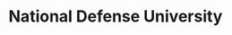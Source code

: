 ---
# This topic lives at
# https://digital.gov/topics/national-defense-university

# Topic Title
title: "National Defense University"

# description — keep it short and clear
summary: ""

# Weight
weight: 1

# For more information on managing topics,
# see https://github.com/GSA/digitalgov.gov/wiki/topics
---